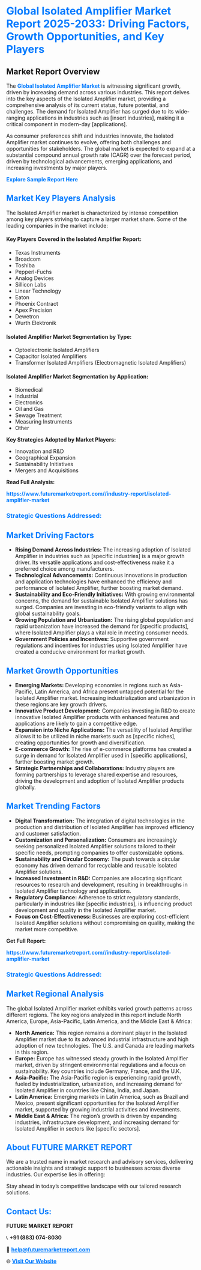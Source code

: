 <h1 style="color: #007BFF;">Global Isolated Amplifier Market Report 2025-2033: Driving Factors, Growth Opportunities, and Key Players</h1>

<section id="overview">
<h2>Market Report Overview</h2>
<p>The <a href="https://www.futuremarketreport.com//industry-report/isolated-amplifier-market" style="color: #007BFF; text-decoration: none;"><strong>Global Isolated Amplifier Market</strong></a> is witnessing significant growth, driven by increasing demand across various industries. This report delves into the key aspects of the Isolated Amplifier market, providing a comprehensive analysis of its current status, future potential, and challenges. The demand for Isolated Amplifier has surged due to its wide-ranging applications in industries such as [insert industries], making it a critical component in modern-day [applications].</p>
<p>As consumer preferences shift and industries innovate, the Isolated Amplifier market continues to evolve, offering both challenges and opportunities for stakeholders. The global market is expected to expand at a substantial compound annual growth rate (CAGR) over the forecast period, driven by technological advancements, emerging applications, and increasing investments by major players.</p>
</section>

<section id="overview">
<p><a href="https://www.futuremarketreport.com//request-sample/reportId=90287" style="color: #007BFF; text-decoration: none;"><strong>Explore Sample Report Here</strong></a></p>
</section>

<section id="key-players">
<h2 style="color: #007BFF;">Market Key Players Analysis</h2>
<p>The Isolated Amplifier market is characterized by intense competition among key players striving to capture a larger market share. Some of the leading companies in the market include:</p>
<h4>Key Players Covered in the Isolated Amplifier Report:</h4>
<ul><li>Texas Instruments</li><li>Broadcom</li><li>Toshiba</li><li>Pepperl-Fuchs</li><li>Analog Devices</li><li>Sillicon Labs</li><li>Linear Technology</li><li>Eaton</li><li>Phoenix Contract</li><li>Apex Precision</li><li>Dewetron</li><li>Wurth Elektronik</li></ul>
<h4>Isolated Amplifier Market Segmentation by Type:</h4>
<ul><li>Optoelectronic Isolated Amplifiers</li><li>Capacitor Isolated Amplifiers</li><li>Transformer Isolated Amplifiers (Electromagnetic Isolated Amplifiers)</li></ul>

<h4>Isolated Amplifier Market Segmentation by Application:</h4>
<ul><li>Biomedical</li><li>Industrial</li><li>Electronics</li><li>Oil and Gas</li><li>Sewage Treatment</li><li>Measuring Instruments</li><li>Other</li></ul>
<p><strong>Key Strategies Adopted by Market Players:</strong></p>
<ul>
<li>Innovation and R&D</li>
<li>Geographical Expansion</li>
<li>Sustainability Initiatives</li>
<li>Mergers and Acquisitions</li>
</ul>
</section>

<section>
<p><strong>Read Full Analysis: </strong></p><a href="https://www.futuremarketreport.com//industry-report/isolated-amplifier-market" style="color: #007BFF; text-decoration: none;"><strong>https://www.futuremarketreport.com//industry-report/isolated-amplifier-market</strong></a>
<h3 style="color: #007BFF;">Strategic Questions Addressed:</h3>
</section>

<section id="driving-factors">
<h2 style="color: #007BFF;">Market Driving Factors</h2>
<ul>
<li><strong>Rising Demand Across Industries:</strong> The increasing adoption of Isolated Amplifier in industries such as [specific industries] is a major growth driver. Its versatile applications and cost-effectiveness make it a preferred choice among manufacturers.</li>
<li><strong>Technological Advancements:</strong> Continuous innovations in production and application technologies have enhanced the efficiency and performance of Isolated Amplifier, further boosting market demand.</li>
<li><strong>Sustainability and Eco-Friendly Initiatives:</strong> With growing environmental concerns, the demand for sustainable Isolated Amplifier solutions has surged. Companies are investing in eco-friendly variants to align with global sustainability goals.</li>
<li><strong>Growing Population and Urbanization:</strong> The rising global population and rapid urbanization have increased the demand for [specific products], where Isolated Amplifier plays a vital role in meeting consumer needs.</li>
<li><strong>Government Policies and Incentives:</strong> Supportive government regulations and incentives for industries using Isolated Amplifier have created a conducive environment for market growth.</li>
</ul>
</section>

<section id="growth-opportunities">
<h2 style="color: #007BFF;">Market Growth Opportunities</h2>
<ul>
<li><strong>Emerging Markets:</strong> Developing economies in regions such as Asia-Pacific, Latin America, and Africa present untapped potential for the Isolated Amplifier market. Increasing industrialization and urbanization in these regions are key growth drivers.</li>
<li><strong>Innovative Product Development:</strong> Companies investing in R&D to create innovative Isolated Amplifier products with enhanced features and applications are likely to gain a competitive edge.</li>
<li><strong>Expansion into Niche Applications:</strong> The versatility of Isolated Amplifier allows it to be utilized in niche markets such as [specific niches], creating opportunities for growth and diversification.</li>
<li><strong>E-commerce Growth:</strong> The rise of e-commerce platforms has created a surge in demand for Isolated Amplifier used in [specific applications], further boosting market growth.</li>
<li><strong>Strategic Partnerships and Collaborations:</strong> Industry players are forming partnerships to leverage shared expertise and resources, driving the development and adoption of Isolated Amplifier products globally.</li>
</ul>
</section>

<section id="trending-factors">
<h2 style="color: #007BFF;">Market Trending Factors</h2>
<ul>
<li><strong>Digital Transformation:</strong> The integration of digital technologies in the production and distribution of Isolated Amplifier has improved efficiency and customer satisfaction.</li>
<li><strong>Customization and Personalization:</strong> Consumers are increasingly seeking personalized Isolated Amplifier solutions tailored to their specific needs, prompting companies to offer customizable options.</li>
<li><strong>Sustainability and Circular Economy:</strong> The push towards a circular economy has driven demand for recyclable and reusable Isolated Amplifier solutions.</li>
<li><strong>Increased Investment in R&D:</strong> Companies are allocating significant resources to research and development, resulting in breakthroughs in Isolated Amplifier technology and applications.</li>
<li><strong>Regulatory Compliance:</strong> Adherence to strict regulatory standards, particularly in industries like [specific industries], is influencing product development and quality in the Isolated Amplifier market.</li>
<li><strong>Focus on Cost-Effectiveness:</strong> Businesses are exploring cost-efficient Isolated Amplifier solutions without compromising on quality, making the market more competitive.</li>
</ul>
</section>

<section>
<p><strong>Get Full Report: </strong></p><a href="https://www.futuremarketreport.com//industry-report/isolated-amplifier-market" style="color: #007BFF; text-decoration: none;"><strong>https://www.futuremarketreport.com//industry-report/isolated-amplifier-market</strong></a>
<h3 style="color: #007BFF;">Strategic Questions Addressed:</h3>
</section>


<section id="regional-analysis">
<h2 style="color: #007BFF;">Market Regional Analysis</h2>
<p>The global Isolated Amplifier market exhibits varied growth patterns across different regions. The key regions analyzed in this report include North America, Europe, Asia-Pacific, Latin America, and the Middle East & Africa:</p>
<ul>
<li><strong>North America:</strong> This region remains a dominant player in the Isolated Amplifier market due to its advanced industrial infrastructure and high adoption of new technologies. The U.S. and Canada are leading markets in this region.</li>
<li><strong>Europe:</strong> Europe has witnessed steady growth in the Isolated Amplifier market, driven by stringent environmental regulations and a focus on sustainability. Key countries include Germany, France, and the U.K.</li>
<li><strong>Asia-Pacific:</strong> The Asia-Pacific region is experiencing rapid growth, fueled by industrialization, urbanization, and increasing demand for Isolated Amplifier in countries like China, India, and Japan.</li>
<li><strong>Latin America:</strong> Emerging markets in Latin America, such as Brazil and Mexico, present significant opportunities for the Isolated Amplifier market, supported by growing industrial activities and investments.</li>
<li><strong>Middle East & Africa:</strong> The region’s growth is driven by expanding industries, infrastructure development, and increasing demand for Isolated Amplifier in sectors like [specific sectors].</li>
</ul>
</section>

<footer>
<h2 style="color: #007BFF;">About FUTURE MARKET REPORT</h2>
<p>We are a trusted name in market research and advisory services, delivering actionable insights and strategic support to businesses across diverse industries. Our expertise lies in offering:</p>

<p>Stay ahead in today’s competitive landscape with our tailored research solutions.</p>

<h2 style="color: #007BFF;">Contact Us:</h2>
<p><strong>FUTURE MARKET REPORT</strong></p>
<p>📞 <strong>+91 (883) 074-8030</strong></p>
<p>📧 <strong><a href="mailto:help@futuremarketreport.com" style="color: #007BFF;">help@futuremarketreport.com</a></strong></p>
<p>🌐 <strong><a href="https://www.futuremarketreport.com/" style="color: #007BFF;">Visit Our Website</a></strong></p>
</footer>